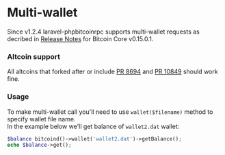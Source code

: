 Multi-wallet
======================
Since v1.2.4 laravel-phpbitcoinrpc supports multi-wallet requests as decribed in [Release Notes](https://bitcoin.org/en/release/v0.15.0.1#multi-wallet-support) for Bitcoin Core v0.15.0.1.

### Altcoin support
All altcoins that forked after or include [PR 8694](https://github.com/bitcoin/bitcoin/pull/8694/files) and [PR 10849](https://github.com/bitcoin/bitcoin/pull/10849) should work fine.

### Usage
To make multi-wallet call you'll need to use `wallet($filename)` method to specify wallet file name.  
In the example below we'll get balance of `wallet2.dat` wallet:
```php
$balance bitcoind()->wallet('wallet2.dat')->getBalance();
echo $balance->get();
```
